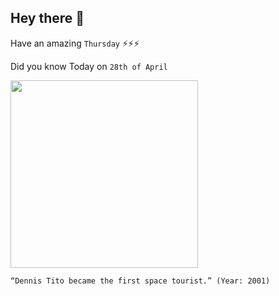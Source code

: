 ## Hey there 👋
Have an amazing `Thursday` ⚡⚡⚡

Did you know Today on `28th of April`
 
 [<img src="https://pbs.twimg.com/media/ChGy5RSWgAAQO5U.jpg" width="300" />](https://www.space.com/11492-space-tourism-pioneer-dennis-tito.html) 
 ```
“Dennis Tito became the first space tourist.” (Year: 2001)
```
